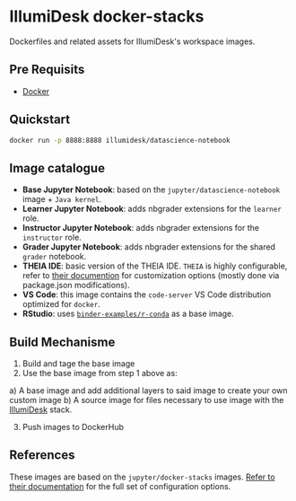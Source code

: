 # IllumiDesk docker-stacks

Dockerfiles and related assets for IllumiDesk's workspace images.

## Pre Requisits

- [Docker](https://docs.docker.com/get-docker/)

## Quickstart

```bash
docker run -p 8888:8888 illumidesk/datascience-notebook
```

## Image catalogue

- **Base Jupyter Notebook**: based on the `jupyter/datascience-notebook` image + `Java kernel`.
- **Learner Jupyter Notebook**: adds nbgrader extensions for the `learner` role.
- **Instructor Jupyter Notebook**: adds nbgrader extensions for the `instructor` role.
- **Grader Jupyter Notebook**: adds nbgrader extensions for the shared `grader` notebook.
- **THEIA IDE**: basic version of the THEIA IDE. `THEIA` is highly configurable, refer to [their documention](https://github.com/eclipse-theia/theia#documentation) for customization options (mostly done via package.json modifications).
- **VS Code**: this image contains the `code-server` VS Code distribution optimized for `docker`.
- **RStudio**: uses [`binder-examples/r-conda`](https://github.com/binder-examples/r-conda) as a base image.

## Build Mechanisme

1. Build and tage the base image
2. Use the base image from step 1 above as:

  a) A base image and add additional layers to said image to create your own custom image
  b) A source image for files necessary to use image with the [IllumiDesk](https://github.com/IllumiDesk/illumidesk) stack.

3. Push images to DockerHub

## References

These images are based on the `jupyter/docker-stacks` images. [Refer to their documentation](https://jupyter-docker-stacks.readthedocs.io/en/latest/) for the full set of configuration options.
